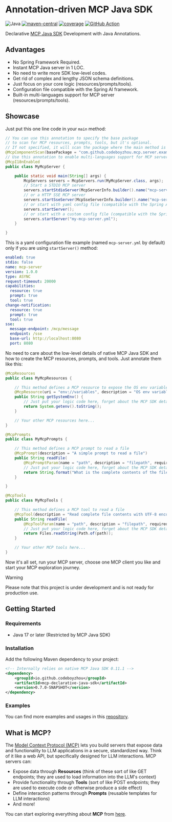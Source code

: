 # Annotation-driven MCP Java SDK

![Java](https://img.shields.io/badge/Java-17+-blue)
[![maven-central](https://img.shields.io/maven-central/v/io.github.codeboyzhou/mcp-declarative-java-sdk?color=blue)](https://mvnrepository.com/artifact/io.github.codeboyzhou/mcp-declarative-java-sdk)
[![coverage](https://img.shields.io/codecov/c/github/codeboyzhou/mcp-declarative-java-sdk?logo=codecov&color=brightgreen)](https://app.codecov.io/github/codeboyzhou/mcp-declarative-java-sdk)
[![GitHub Action](https://github.com/codeboyzhou/mcp-declarative-java-sdk/actions/workflows/maven-build.yml/badge.svg)](https://github.com/codeboyzhou/mcp-declarative-java-sdk/actions/workflows/maven-build.yml)

Declarative [MCP Java SDK](https://github.com/modelcontextprotocol/java-sdk) Development with Java Annotations.

## Advantages

- No Spring Framework Required.
- Instant MCP Java server in 1 LOC.
- No need to write more SDK low-level codes.
- Get rid of complex and lengthy JSON schema definitions.
- Just focus on your core logic (resources/prompts/tools).
- Configuration file compatible with the Spring AI framework.
- Built-in multi-languages support for MCP server (resources/prompts/tools).

## Showcase

Just put this one line code in your `main` method:

```java
// You can use this annotation to specify the base package
// to scan for MCP resources, prompts, tools, but it's optional.
// If not specified, it will scan the package where the main method is located.
@McpComponentScan(basePackage = "com.github.codeboyzhou.mcp.server.examples")
// Use this annotation to enable multi-languages support for MCP server components.
@McpI18nEnabled
public class MyMcpServer {

    public static void main(String[] args) {
        McpServers servers = McpServers.run(MyMcpServer.class, args);
        // Start a STDIO MCP server
        servers.startStdioServer(McpServerInfo.builder().name("mcp-server").version("1.0.0").build());
        // or a HTTP SSE MCP server
        servers.startSseServer(McpSseServerInfo.builder().name("mcp-server").version("1.0.0").port(8080).build());
        // or start with yaml config file (compatible with the Spring AI framework)
        servers.startServer();
        // or start with a custom config file (compatible with the Spring AI framework)
        servers.startServer("my-mcp-server.yml");
    }

}
```

This is a yaml configuration file example (named `mcp-server.yml` by default) only if you are using `startServer()` method:

```yaml
enabled: true
stdio: false
name: mcp-server
version: 1.0.0
type: ASYNC
request-timeout: 20000
capabilities:
  resource: true
  prompt: true
  tool: true
change-notification:
  resource: true
  prompt: true
  tool: true
sse:
  message-endpoint: /mcp/message
  endpoint: /sse
  base-url: http://localhost:8080
  port: 8080
```

No need to care about the low-level details of native MCP Java SDK and how to create the MCP resources, prompts, and tools. Just annotate them like this:

```java
@McpResources
public class MyMcpResources {

    // This method defines a MCP resource to expose the OS env variables
    @McpResource(uri = "env://variables", description = "OS env variables")
    public String getSystemEnv() {
        // Just put your logic code here, forget about the MCP SDK details.
        return System.getenv().toString();
    }

    // Your other MCP resources here...
}
```

```java
@McpPrompts
public class MyMcpPrompts {

    // This method defines a MCP prompt to read a file
    @McpPrompt(description = "A simple prompt to read a file")
    public String readFile(
        @McpPromptParam(name = "path", description = "filepath", required = true) String path) {
        // Just put your logic code here, forget about the MCP SDK details.
        return String.format("What is the complete contents of the file: %s", path);
    }

}
```

```java
@McpTools
public class MyMcpTools {

    // This method defines a MCP tool to read a file
    @McpTool(description = "Read complete file contents with UTF-8 encoding")
    public String readFile(
        @McpToolParam(name = "path", description = "filepath", required = true) String path) {
        // Just put your logic code here, forget about the MCP SDK details.
        return Files.readString(Path.of(path));
    }

    // Your other MCP tools here...
}
```

Now it's all set, run your MCP server, choose one MCP client you like and start your MCP exploration journey.

> [!WARNING]
> Please note that this project is under development and is not ready for production use.

## Getting Started

### Requirements

- Java 17 or later (Restricted by MCP Java SDK)

### Installation

Add the following Maven dependency to your project:

```xml
<!-- Internally relies on native MCP Java SDK 0.11.1 -->
<dependency>
    <groupId>io.github.codeboyzhou</groupId>
    <artifactId>mcp-declarative-java-sdk</artifactId>
    <version>0.7.0-SNAPSHOT</version>
</dependency>
```

### Examples

You can find more examples and usages in this [repository](https://github.com/codeboyzhou/mcp-java-sdk-examples).

## What is MCP?

The [Model Context Protocol (MCP)](https://modelcontextprotocol.io) lets you build servers that expose data and functionality to LLM applications in a secure, standardized way. Think of it like a web API, but specifically designed for LLM interactions. MCP servers can:

- Expose data through **Resources** (think of these sort of like GET endpoints; they are used to load information into the LLM's context)
- Provide functionality through **Tools** (sort of like POST endpoints; they are used to execute code or otherwise produce a side effect)
- Define interaction patterns through **Prompts** (reusable templates for LLM interactions)
- And more!

You can start exploring everything about **MCP** from [here](https://modelcontextprotocol.io).
